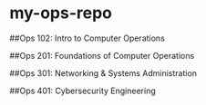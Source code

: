# my-ops-repo

##Ops 102: Intro to Computer Operations 


##Ops 201: Foundations of Computer Operations


##Ops 301: Networking & Systems Administration



##Ops 401: Cybersecurity Engineering
